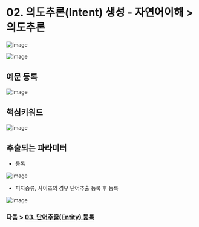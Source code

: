 # 02. 의도추론(Intent) 생성 - 자연어이해 > 의도추론

![image](https://user-images.githubusercontent.com/24771449/67613433-2d89f500-f7e8-11e9-897c-90e7480cbd60.png)

![image](https://user-images.githubusercontent.com/24771449/67613440-51e5d180-f7e8-11e9-82c1-9afeadf59855.png)

## 예문 등록

![image](https://user-images.githubusercontent.com/24771449/67613453-996c5d80-f7e8-11e9-871a-dc5c72cc4cc4.png)

## 핵심키워드

![image](https://user-images.githubusercontent.com/24771449/67613536-8f972a00-f7e9-11e9-968c-3c2772c86fca.png)

## 추출되는 파라미터
- 등록

![image](https://user-images.githubusercontent.com/24771449/67616748-7907c780-f817-11e9-9ccc-f3fbd6dd9721.png)

- 피자종류, 사이즈의 경우 단어추출 등록 후 등록

![image](https://user-images.githubusercontent.com/24771449/67616753-8ae96a80-f817-11e9-9371-8cadade21f09.png)

### 다음 > [03. 단어추출(Entity) 등록](03.%20단어추출(Entity)%20등록.md)
